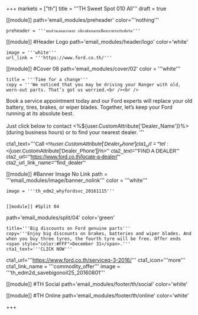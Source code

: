 +++
markets = ["th"]
title = '''TH Sweet Spot 010 All'''
draft = true

[[module]]
path='email_modules/preheader'
color='''nothing'''

	preheader = '''พบส่วนลดมากมาย เพียงนัดหมายเช็คสภาพรถกับฟอร์ด'''

[[module]] #Header Logo
path='email_modules/header/logo'
color='white'

	image = '''white'''
	url_link = '''https://www.ford.co.th/'''

[[module]] #Cover 08
path='email_modules/cover/02'
color = '''white'''

	title = '''Time for a change'''
	copy = '''We noticed that you may be driving your Ranger with old, worn-out parts. That’s got us worried.<br /><br />
Book a service appointment today and our Ford experts will replace your old battery, tires, brakes, or wiper blades. Together, let’s keep your Ford running at its absolute best. <br /><br />Just click below to contact <%${user.CustomAttribute['Dealer_Name']}%> (during business hours) or to find your nearest dealer.
'''

cta1_text='''<span style="font-family:Tahoma, Verdana, Sans-serif">Call <%${user.CustomAttribute['Dealer_Phone']}%></span>'''
cta1_url='''tel:<%${user.CustomAttribute['Dealer_Phone']}%>'''
cta2_text='''<span style="font-family:Tahoma, Verdana, Sans-serif">FIND A DEALER</span>'''
cta2_url='''https://www.ford.co.th/locate-a-dealer/'''
cta2_url_link_name='''find_dealer'''

[[module]] #Banner Image No Link
path = '''email_modules/image/banner_nolink'''
color = '''white'''

	image = '''th_edm2_whyfordsvc_20161115'''


	[[module]] #Split 04
path='email_modules/split/04'
color='green'

	title='''Big discounts on Ford genuine parts'''
	copy='''Enjoy big discounts on brakes, batteries and wiper blades. And when you buy three tyres, the fourth tyre will be free. Offer ends <span style="color:#FFF">December 31</span>.'''
	cta1_text='''CLICK NOW'''
cta1_url='''https://www.ford.co.th/serviceq-3-2016/'''
cta1_icon='''more'''
cta1_link_name = '''commodity_offer'''
image = '''th_edm2d_savebigonoil25_20160801'''


[[module]] #TH Social
path='email_modules/footer/th/social'
color='white'


[[module]] #TH Online
path='email_modules/footer/th/online'
color='white'

+++